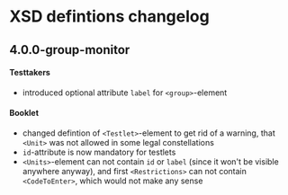 # XSD defintions changelog

## 4.0.0-group-monitor

#### Testtakers
- introduced optional attribute `label` for `<group>`-element

#### Booklet
- changed defintion of `<Testlet>`-element to get rid of a warning, 
that `<Unit>` was not allowed in some legal constellations 
- `id`-attribute is now mandatory for testlets
- `<Units>`-element can not contain `id` or `label` (since it won't be 
visible anywhere anyway), and first `<Restrictions>` can not contain
 `<CodeToEnter>`, which would not make any sense
 
